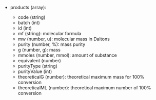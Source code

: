 - products (array<object>):
  - code (string)
  - batch (int)
  - id (int)
  - mf (string): molecular formula
  - mw (number, u): molecular mass in Daltons
  - purity (number, %): mass purity
  - g (number, g): mass
  - mmoles (number, mmol): amount of substance
  - equivalent (number)
  - purityType (string)
  - purityValue (int)
  - theoreticalG (number): theoretical maximum mass for 100% conversion
  - theoreticalML (number): theoretical maximum number of 100% conversion
